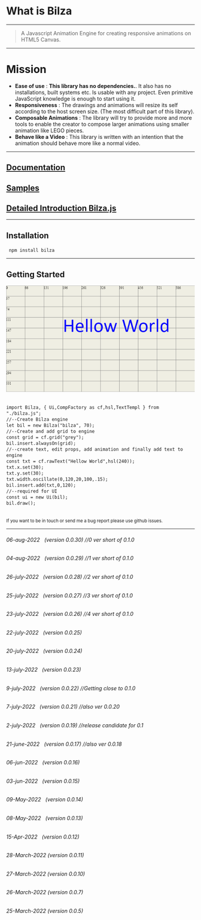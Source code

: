 
# What is Bilza

---
> A Javascript Animation Engine for creating responsive animations on HTML5 Canvas.
---
# Mission
- <strong>Ease of use</strong> : <b>This library has no dependencies.</b>. It also has no installations, built systems etc. Is usable with any project. Even primitive JavaScript knowledge is enough to start using it.
- <strong>Responsiveness</strong> : The drawings and animations will resize its self according to the host screen size. (The most difficult part of this library).
- <strong>Composable Animations</strong> : The library will try to provide more and more tools to enable the creator to compose larger animations using smaller animation like LEGO pieces. 
- <strong>Behave like a Video</strong> : This library is written with an intention that the animation should behave more like a normal video. 
---
<h2><a href="https://skillzaa.github.io/bilzaDocs/">Documentation</a></h2>
<h2><a href="https://skillzaa.github.io/bilzaDocs/samples.html">Samples</a></h2>

<h2><a href="https://skillzaa.github.io/bilzaDocs/docs/detailedIntroduction.html">Detailed Introduction Bilza.js</a></h2>

---

## Installation

<code> npm install bilza </code>

---
## Getting Started
![helloWorld](./images/helloWorld.png "helloWorld")
<pre>
<code>
import Bilza, { Ui,CompFactory as cf,hsl,TextTempl } from "./bilza.js";
//--Create Bilza engine
let bil = new Bilza("bilza", 70);
//--Create and add grid to engine
const grid = cf.grid("grey");
bil.insert.alwaysOn(grid);
//--create text, edit props, add animation and finally add text to engine
const txt = cf.rawText("Hellow World",hsl(240));
txt.x.set(30);
txt.y.set(30);
txt.width.oscillate(0,120,20,100,.15);
bil.insert.add(txt,0,120);
//--required for UI
const ui = new Ui(bil);
bil.draw(); 
</code>
</pre>


<small>If you want to be in touch or send me a bug report please use github issues.</small>

-----
###### 06-aug-2022   (version 0.0.30) //0 ver short of 0.1.0
###### 04-aug-2022   (version 0.0.29) //1 ver short of 0.1.0 
###### 26-july-2022   (version 0.0.28) //2 ver short of 0.1.0 
###### 25-july-2022   (version 0.0.27) //3 ver short of 0.1.0 
###### 23-july-2022   (version 0.0.26) //4 ver short of 0.1.0 
###### 22-july-2022   (version 0.0.25) 
###### 20-july-2022   (version 0.0.24) 
###### 13-july-2022   (version 0.0.23) 
###### 9-july-2022   (version 0.0.22) //Getting close to 0.1.0
###### 7-july-2022   (version 0.0.21) //also ver 0.0.20
###### 2-july-2022   (version 0.0.19) //release candidate for 0.1
###### 21-june-2022   (version 0.0.17) //also ver 0.0.18
###### 06-jun-2022   (version 0.0.16)
###### 03-jun-2022   (version 0.0.15)
###### 09-May-2022   (version 0.0.14)
###### 08-May-2022   (version 0.0.13)
###### 15-Apr-2022   (version 0.0.12)
###### 28-March-2022 (version 0.0.11)
###### 27-March-2022 (version 0.0.10)
###### 26-March-2022 (version 0.0.7)
###### 25-March-2022 (version 0.0.5)



